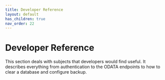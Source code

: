 ```yaml
---
title: Developer Reference
layout: default
has_children: true
nav_order: 22
---
```


# Developer Reference

This section deals with subjects that developers would find useful. It describes everything from authentication to the ODATA endpoints to how to clear a database and configure backup.